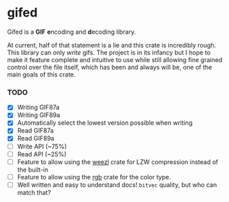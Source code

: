 # gifed
Gifed is a **GIF** **e**ncoding and **d**ecoding library.

At current, half of that statement is a lie and this crate is incredibly rough. This library can
only *write* gifs. The project is in its infancy but I hope to make it feature complete and
intuitive to use while still allowing fine grained control over the file itself, which has been and 
always will be, one of the main goals of this crate.

### TODO
- [x] Writing GIF87a
- [x] Writing GIF89a
- [x] Automatically select the lowest version possible when writing
- [x] Read GIF87a
- [x] Read GIF89a
- [ ] Write API (~75%)
- [ ] Read API (~25%)
- [ ] Feature to allow using the [weezl][weezl-crates] crate for LZW compression instead of the built-in
- [ ] Feature to allow using the [rgb][rgb-crates] crate for the color type.
- [ ] Well written and easy to understand docs! `bitvec` quality, but who can match that?

[weezl-crates]: https://crates.io/crates/weezl
[rgb-crates]: https://crates.io/crates/rgb